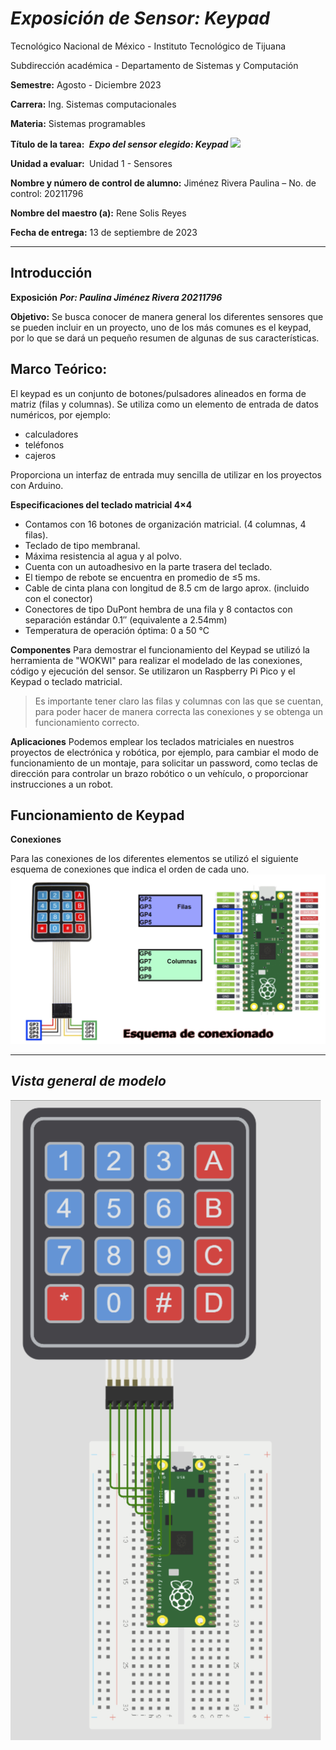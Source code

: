 # _Exposición de Sensor: Keypad_

Tecnológico​ ​Nacional​ ​de​ ​México - Instituto Tecnológico de Tijuana

Subdirección académica - Departamento de Sistemas y Computación

**Semestre:** 
Agosto - Diciembre 2023

**Carrera:**
Ing. Sistemas computacionales

**Materia:**
Sistemas programables

**Título de la tarea: ​**
**_Expo del sensor elegido: Keypad_**
![](https://http2.mlstatic.com/D_NQ_NP_2X_628022-MLM46181455332_052021-F.webp.png)

**Unidad a evaluar: ​**
​Unidad 1 - Sensores

**Nombre y número de control de alumno:**
 Jiménez Rivera Paulina – No. de control: 20211796

**Nombre del maestro (a):**
Rene Solis Reyes

**Fecha de entrega:**
13 de septiembre de 2023

-----------------------------------------------------------------------------------------------------------------------------------------

## Introducción

**Exposición**
**_Por: Paulina Jiménez Rivera 20211796_**


**Objetivo:**
Se busca conocer de manera general los diferentes sensores que se pueden incluir en un proyecto,
uno de los más comunes es el keypad, por lo que se dará un pequeño resumen de algunas de sus 
características.

## Marco Teórico:
El keypad es un conjunto de botones/pulsadores alineados en forma de
matriz (filas y columnas).
Se utiliza como un elemento de entrada de datos numéricos, por ejemplo:
* calculadores
* teléfonos
* cajeros

Proporciona un interfaz de entrada muy sencilla de utilizar en los proyectos con Arduino.

**Especificaciones del teclado matricial 4×4**
* Contamos con 16 botones de organización matricial. (4 columnas, 4 filas).
* Teclado de tipo membranal.
* Máxima resistencia al agua y al polvo.
* Cuenta con un autoadhesivo en la parte trasera del teclado.
* El tiempo de rebote se encuentra en promedio de ≤5 ms.
* Cable de cinta plana con longitud de 8.5 cm de largo aprox. (incluido con el conector)
* Conectores de tipo DuPont hembra de una fila y 8 contactos con separación estándar 0.1″ (equivalente a 2.54mm)
* Temperatura de operación óptima: 0 a 50 °C

**Componentes**
Para demostrar el funcionamiento del Keypad se utilizó la herramienta de "WOKWI" para realizar el modelado de las conexiones, código y ejecución del sensor. Se utilizaron un Raspberry Pi Pico y el Keypad o teclado matricial. 
> Es importante tener claro las filas y columnas con las que se cuentan, para poder hacer
> de manera correcta las conexiones y se obtenga un funcionamiento correcto.

**Aplicaciones**
Podemos emplear los teclados matriciales en nuestros proyectos de electrónica y robótica, por ejemplo, para cambiar el modo de funcionamiento de un montaje, para solicitar un password, como teclas de dirección para controlar un brazo robótico o un vehículo, o proporcionar instrucciones a un robot.

## Funcionamiento de Keypad

**Conexiones**

Para las conexiones de los diferentes elementos se utilizó el siguiente esquema de conexiones 
que indica el orden de cada uno.
![](Images/Conexiones.png)

-----------------------------------------------------------------------------------------------------------------------------------------
_Vista general de modelo_
-----------------------------------------------------------------------------------------------------------------------------------------

![](Images/Modelado.png)
